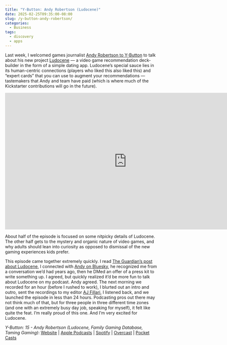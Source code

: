 ```yaml
---
title: "Y-Button: Andy Robertson (Ludocene)"
date: 2025-02-25T09:35:00-08:00
slug: /y-button-andy-robertson/
categories:
  - Business
tags:
  - discovery
  - apps
---
```


Last week, I welcomed games journalist [Andy Robertson to Y-Button](https://www.ybutton.online/episodes/15-andy-robertson) to talk about his new project [Ludocene](https://www.kickstarter.com/projects/ludocene/ludocene-game-discovery-from-people-you-trust) — a video game recommendation deck-builder in the form of a simple dating app. Ludocene’s special sauce lies in its human-centric connections (players who liked this also liked this) and “expert cards” that you can use to augment your recommendations — tastemakers that Andy and team have paid (which is where much of the Kickstarter contributions will go in the future).

<iframe width="800" height="450" src="https://www.kickstarter.com/projects/ludocene/ludocene-game-discovery-from-people-you-trust/widget/video.html" frameborder="0" scrolling="no"> </iframe>

About half of the episode is focused on some nitpicky details of Ludocene. The other half gets to the mystery and organic nature of video games, and why adults should lean into curiosity as opposed to dismissal of the new gaming experiences kids prefer.

This episode came together extremely quickly. I read [The Guardian’s post about Ludocene](https://www.theguardian.com/games/2025/feb/18/looking-for-something-new-to-spice-up-your-game-play-tinder-for-gamers-is-here), I connected with [Andy on Bluesky](https://bsky.app/profile/geekdadgamer.bsky.social), he recognized me from a conversation we’d had years ago, then he DMed an offer of a press kit to write something up. I agreed, but quickly realized it’d be more fun to talk about Ludocene on my podcast. Andy agreed. The next morning we recorded for an hour (before I rushed to work), I blurted out an intro and outro, sent the recordings to my editor [AJ Fillari](https://bsky.app/profile/ajfillari.bsky.social), I listened back, and we launched the episode in less than 24 hours. Podcasting pros out there may not think much of that, but for three people in three different time zones (and one with an extremely busy day job, speaking for myself), it felt like quite the feat. I’m really proud of this one. And I’m very excited for Ludocene.

*Y-Button: 15 - Andy Robertson (Ludocene, Family Gaming Database, Taming Gaming)*: [Website](https://www.ybutton.online/episodes/15-andy-robertson) | [Apple Podcasts](https://podcasts.apple.com/us/podcast/y-button/id1683256695?i=1000694539904) | [Spotify](https://open.spotify.com/episode/5qF2j5IyaE4KPlL7rIDXMR?si=il9tdq79RGOxXqb37dSJ2g) | [Overcast](https://overcast.fm/+BAKTa9unrg) | [Pocket Casts](https://pca.st/episode/a8a8cb44-5657-4853-a0d0-7a29ce3fe3f0)